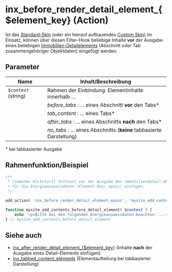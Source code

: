 # inx_before_render_detail_element_{$element_key} (Action)

Ist das [Standard-Skin](standard-skin) (oder ein hierauf aufbauendes [Custom Skin](skins?id=custom-skins)) im Einsatz, können über diesen Filter-Hook beliebige Inhalte **vor** der Ausgabe eines beliebigen [Immobilien-Detailelements](/komponenten/detailansicht?id=elemente-abschnitte) (Abschnitt oder Tab zusammengehöriger Objektdaten) eingefügt werden.

## Parameter

| Name | Inhalt/Beschreibung |
| ---- | ------------ |
| `$context` (string) | Rahmen der Einbindung: Elementinhalte innerhalb ... |
| | *before_tabs* : ... eines Abschnitt **vor** den Tabs\* |
| | *tab_content* : ... eines Tabs\* |
| | *after_tabs* : ... eines Abschnitts **nach** den Tabs\* |
| | *no_tabs* : ... eines Abschnitts (**keine** tabbasierte Darstellung) |

\* bei tabbasierter Ausgabe

## Rahmenfunktion/Beispiel

[](_info-snippet-einbindung.md ':include')

```php
/**
 * [immonex Kickstart] Infotext vor der Ausgabe des Immobiliendetail-Abschnitts
 * für die Energieausweisdaten (Element-Key: epass) einfügen.
 */

add_action( 'inx_before_render_detail_element_epass', 'mysite_add_contents_before_detail_element' );

function mysite_add_contents_before_detail_element( $context ) {
	echo "<p>Bitte bei den folgenden Energieausweisdaten beachten: ...</p>";
} // mysite_add_contents_before_detail_element
```

## Siehe auch

- [inx_after_render_detail_element_{$element_key}](action-inx-after-render-detail-element) (Inhalte **nach** der Ausgabe eines Detail-Elements einfügen)
- [inx_tabbed_content_elements](filter-inx-tabbed-content-elements) (Elementaufteilung bei tabbasierter Darstellung)

[](_backlink.md ':include')
